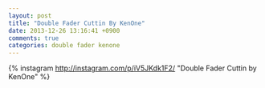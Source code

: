 ```yaml
---
layout: post
title: "Double Fader Cuttin By KenOne"
date: 2013-12-26 13:16:41 +0900
comments: true
categories: double fader kenone
---
```


{% instagram http://instagram.com/p/iV5JKdk1F2/ "Double Fader Cuttin by KenOne" %}
